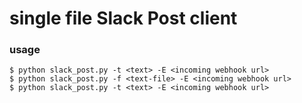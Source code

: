 single file Slack Post client
====

### usage

    $ python slack_post.py -t <text> -E <incoming webhook url>
    $ python slack_post.py -f <text-file> -E <incoming webhook url>
    $ python slack_post.py -t <text> -E <incoming webhook url>

